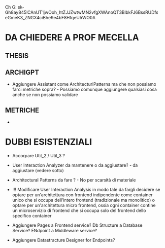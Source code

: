 Ch G: sk-Gh8ay845lCAnUT1jwOoh_htZJJZwtwMN2vfgXWAnoQT3BlbkFJ6BssRUDfseGmeK3_ZNGX4ciBhe9e4bF8HfqeU5WO0A



# DA CHIEDERE A PROF MECELLA

## THESIS


## ARCHIGPT
- Aggiungere Assistant come ArchitecturlPatterns ma che non possiamo farci metriche sopra? - Possiamo comunque aggiungere qualsiasi cosa anche se non possiamo validare

## METRICHE
- 



# DUBBI ESISTENZIALI

- Accorpare Util_2 / Util_3 ? 
- User Interaction Analyzer da mantenere o da aggiustare? - da aggiustare (vedere sotto)
- Architectural Patterns da fare ? - No per scarsità di materiale 

- !!! Modificare User Interaction Analysis in modo tale da fargli decidere se optare per un'architettura con frontend indipendente come container unico che si occupa dell'intero frontend (tradizionale ma monolitico) o optare per un'architettura micro frontend, ossia ogni container contine un microservizio di frontend che si occupa solo del frontend dello specifico container

- Aggiungere Pages a Frontend service? Db Structure a Database Service? ENdpoint a Middleware service?
- Aggiungere Datastracture Designer for Endpoints?

